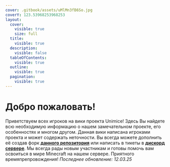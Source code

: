 ```yaml
---
cover: .gitbook/assets/uMlMn3fB6So.jpg
coverY: 123.53968253968253
layout:
  cover:
    visible: true
    size: full
  title:
    visible: true
  description:
    visible: false
  tableOfContents:
    visible: true
  outline:
    visible: true
  pagination:
    visible: true
---
```


# Добро пожаловать!

Приветствуем всех игроков на вики проекта Unimice! Здесь Вы найдете всю необходимую информацию о нашем замечательном проекте, его особенностях и многом другом. Данная вики написана игроками проекта и может содержать неточности. Вы всегда можете дополнить её создав форк [**данного репозитория**](https://github.com/multivarka1/UniMiceWiki) или написать в тикеты в [**дискорд сервере**](https://discord.gg/unimice). Мы всегда рады новым участникам и готовы помочь вам освоиться в мире Minecraft на нашем сервере. Приятного времяпрепровождения! _Последнее обновление: 12.03.25_
